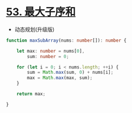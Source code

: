 
# [53. 最大子序和](https://leetcode-cn.com/problems/maximum-subarray/)

- 动态规划(升级版)

```typescript
function maxSubArray(nums: number[]): number {

    let max: number = nums[0],
        sum: number = 0;

    for (let i = 0; i < nums.length; ++i) {
        sum = Math.max(sum, 0) + nums[i];
        max = Math.max(max, sum);
    }

    return max;

}
```
